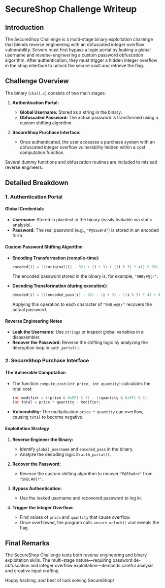 # SecureShop Challenge Writeup

## Introduction

The SecureShop Challenge is a multi-stage binary exploitation challenge that blends reverse engineering with an obfuscated integer overflow vulnerability. Solvers must first bypass a login portal by leaking a global username and reverse-engineering a custom password obfuscation algorithm. After authentication, they must trigger a hidden integer overflow in the shop interface to unlock the secure vault and retrieve the flag.

## Challenge Overview

The binary (`chall.c`) consists of two main stages:

1. **Authentication Portal:**
   - **Global Username:** Stored as a string in the binary.
   - **Obfuscated Password:** The actual password is transformed using a custom shifting algorithm.

2. **SecureShop Purchase Interface:**
   - Once authenticated, the user accesses a purchase system with an obfuscated integer overflow vulnerability hidden within a cost computation function.

Several dummy functions and obfuscation routines are included to mislead reverse engineers.

## Detailed Breakdown

### 1. Authentication Portal

#### Global Credentials
- **Username:** Stored in plaintext in the binary (easily leakable via static analysis).
- **Password:** The real password (e.g., `"P@55w0rd"`) is stored in an encoded form.

#### Custom Password Shifting Algorithm

- **Encoding Transformation (compile-time):**

  ```c
  encoded[i] = (((original[i] - 32) + (i + 3) + ((i % 3) * 4)) % 95) + 32;
  ```

  The encoded password stored in the binary is, for example, `"SHB;#@{r"`.

- **Decoding Transformation (during execution):**

  ```c
  decoded[i] = (((encoded_pass[i] - 32) - (i + 3) - ((i % 3) * 4) + 95) % 95) + 32;
  ```

  Applying this operation to each character of `"SHB;#@{r"` recovers the actual password.

#### Reverse Engineering Notes
- **Leak the Username:** Use `strings` or inspect global variables in a disassembler.
- **Recover the Password:** Reverse the shifting logic by analyzing the decryption loop in `auth_portal()`.

### 2. SecureShop Purchase Interface

#### The Vulnerable Computation

- The function `compute_cost(int price, int quantity)` calculates the total cost:
  
  ```c
  int modifier = ((price & 0xFF) % 7) - ((quantity & 0xFF) % 5);
  int total = price * quantity - modifier;
  ```
  
- **Vulnerability:** The multiplication `price * quantity` can overflow, causing `total` to become negative.

#### Exploitation Strategy

1. **Reverse Engineer the Binary:**
   - Identify `global_username` and `encoded_pass` in the binary.
   - Analyze the decoding logic in `auth_portal()`.
   
2. **Recover the Password:**
   - Reverse the custom shifting algorithm to recover `"P@55w0rd"` from `"SHB;#@{r"`.

3. **Bypass Authentication:**
   - Use the leaked username and recovered password to log in.

4. **Trigger the Integer Overflow:**
   - Find values of `price` and `quantity` that cause overflow.
   - Once overflowed, the program calls `secure_unlock()` and reveals the flag.

## Final Remarks

The SecureShop Challenge tests both reverse engineering and binary exploitation skills. The multi-stage nature—requiring password de-obfuscation and integer overflow exploitation—demands careful analysis and creative input crafting.

Happy hacking, and best of luck solving SecureShop!

